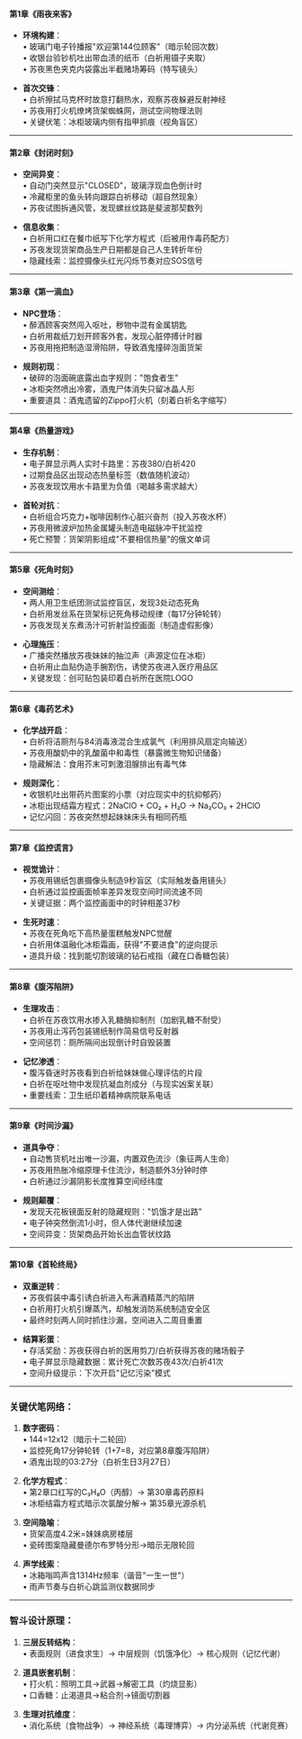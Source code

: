 #### **第1章《雨夜来客》**

- **环境构建**：  
    • 玻璃门电子铃播报"欢迎第144位顾客"（暗示轮回次数）  
    • 收银台验钞机吐出带血渍的纸币（白祈用镊子夹取）  
    • 苏夜黑色夹克内袋露出半截赌场筹码（特写镜头）
    
- **首次交锋**：  
    • 白祈擦拭马克杯时故意打翻热水，观察苏夜躲避反射神经  
    • 苏夜用打火机燎烤货架蜘蛛网，测试空间物理法则  
    • 关键伏笔：冰柜玻璃内侧有指甲抓痕（视角盲区）
    

---

#### **第2章《封闭时刻》**

- **空间异变**：  
    • 自动门突然显示"CLOSED"，玻璃浮现血色倒计时  
    • 冷藏柜里的鱼头转向跟踪白祈移动（超自然现象）  
    • 苏夜试图拆通风管，发现螺丝纹路是斐波那契数列
    
- **信息收集**：  
    • 白祈用口红在餐巾纸写下化学方程式（后被用作毒药配方）  
    • 苏夜发现货架商品生产日期都是自己人生转折年份  
    • 隐藏线索：监控摄像头红光闪烁节奏对应SOS信号
    

---

#### **第3章《第一滴血》**

- **NPC登场**：  
    • 醉酒顾客突然闯入呕吐，秽物中混有金属钥匙  
    • 白祈用裁纸刀划开顾客外套，发现心脏停搏计时器  
    • 苏夜用拖把制造湿滑陷阱，导致酒鬼撞碎泡面货架
    
- **规则初现**：  
    • 破碎的泡面碗底露出血字规则："饱食者生"  
    • 冰柜突然喷出冷雾，酒鬼尸体消失只留冰晶人形  
    • 重要道具：酒鬼遗留的Zippo打火机（刻着白祈名字缩写）
    

---

#### **第4章《热量游戏》**

- **生存机制**：  
    • 电子屏显示两人实时卡路里：苏夜380/白祈420  
    • 过期食品区出现动态热量标签（数值随机波动）  
    • 苏夜发现饮用水卡路里为负值（喝越多需求越大）
    
- **首轮对抗**：  
    • 白祈组合巧克力+咖啡因制作心脏兴奋剂（投入苏夜水杯）  
    • 苏夜用微波炉加热金属罐头制造电磁脉冲干扰监控  
    • 死亡预警：货架阴影组成"不要相信热量"的俄文单词
    

---

#### **第5章《死角时刻》**

- **空间测绘**：  
    • 两人用卫生纸团测试监控盲区，发现3处动态死角  
    • 白祈用发丝系在货架标记死角移动规律（每17分钟轮转）  
    • 苏夜发现关东煮汤汁可折射监控画面（制造虚假影像）
    
- **心理施压**：  
    • 广播突然播放苏夜妹妹的抽泣声（声源定位在冰柜）  
    • 白祈用止血贴伪造手腕割伤，诱使苏夜进入医疗用品区  
    • 关键发现：创可贴包装印着白祈所在医院LOGO
    

---

#### **第6章《毒药艺术》**

- **化学战开启**：  
    • 白祈将洁厕剂与84消毒液混合生成氯气（利用排风扇定向输送）  
    • 苏夜用酸奶中的乳酸菌中和毒性（暴露微生物知识储备）  
    • 隐藏解法：食用芥末可刺激泪腺排出有毒气体
    
- **规则深化**：  
    • 收银机吐出带药片图案的小票（对应现实中的抗抑郁药）  
    • 冰柜出现结霜方程式：2NaClO + CO₂ + H₂O → Na₂CO₃ + 2HClO  
    • 记忆闪回：苏夜突然想起妹妹床头有相同药瓶
    

---

#### **第7章《监控谎言》**

- **视觉诡计**：  
    • 苏夜用锡纸包裹摄像头制造9秒盲区（实际触发备用镜头）  
    • 白祈通过监控画面帧率差异发现空间时间流速不同  
    • 关键证据：两个监控画面中的时钟相差37秒
    
- **生死时速**：  
    • 苏夜在死角吃下高热量蛋糕触发NPC觉醒  
    • 白祈用体温融化冰柜霜画，获得"不要进食"的逆向提示  
    • 道具升级：找到能切割玻璃的钻石戒指（藏在口香糖包装）
    

---

#### **第8章《腹泻陷阱》**

- **生理攻击**：  
    • 白祈在苏夜饮用水掺入乳糖酶抑制剂（加剧乳糖不耐受）  
    • 苏夜用止泻药包装锡纸制作简易信号反射器  
    • 空间惩罚：厕所隔间出现倒计时自毁装置
    
- **记忆渗透**：  
    • 腹泻昏迷时苏夜看到白祈给妹妹做心理评估的片段  
    • 白祈在呕吐物中发现抗凝血剂成分（与现实凶案关联）  
    • 重要线索：卫生纸印着精神病院联系电话
    

---

#### **第9章《时间沙漏》**

- **道具争夺**：  
    • 自动售货机吐出唯一沙漏，内置双色流沙（象征两人生命）  
    • 苏夜用热胀冷缩原理卡住流沙，制造额外3分钟时停  
    • 白祈通过沙漏阴影长度推算空间经纬度
    
- **规则颠覆**：  
    • 发现天花板镜面反射的隐藏规则："饥饿才是出路"  
    • 电子钟突然倒流1小时，但人体代谢继续加速  
    • 空间异变：货架商品开始长出血管状纹路
    

---

#### **第10章《首轮终局》**

- **双重逆转**：  
    • 苏夜假装中毒引诱白祈进入布满酒精蒸汽的陷阱  
    • 白祈用打火机引爆蒸汽，却触发消防系统制造安全区  
    • 最终时刻两人同时抓住沙漏，空间进入二周目重置
    
- **结算彩蛋**：  
    • 存活奖励：苏夜获得白祈的医用剪刀/白祈获得苏夜的赌场骰子  
    • 电子屏显示隐藏数据：累计死亡次数苏夜43次/白祈41次  
    • 空间升级提示：下次开启"记忆污染"模式
    

---

### **关键伏笔网络**：

1. **数字密码**：  
    • 144=12x12（暗示十二轮回）  
    • 监控死角17分钟轮转（1+7=8，对应第8章腹泻陷阱）  
    • 酒鬼出现的03:27分（白祈生日3月27日）
    
2. **化学方程式**：  
    • 第2章口红写的C₃H₈O（丙醇）→ 第30章毒药原料  
    • 冰柜结霜方程式暗示次氯酸分解→ 第35章光源杀机
    
3. **空间隐喻**：  
    • 货架高度4.2米=妹妹病房楼层  
    • 瓷砖图案隐藏曼德尔布罗特分形→暗示无限轮回
    
4. **声学线索**：  
    • 冰箱嗡鸣声含1314Hz频率（谐音"一生一世"）  
    • 雨声节奏与白祈心跳监测仪数据同步
    

---

### **智斗设计原理**：

1. **三层反转结构**：  
    • 表面规则（进食求生）→ 中层规则（饥饿净化）→ 核心规则（记忆代谢）
    
2. **道具嵌套机制**：  
    • 打火机：照明工具→武器→解密工具（灼烧显影）  
    • 口香糖：止渴道具→粘合剂→镜面切割器
    
3. **生理对抗维度**：  
    • 消化系统（食物战争）→ 神经系统（毒理博弈）→ 内分泌系统（代谢竞赛）